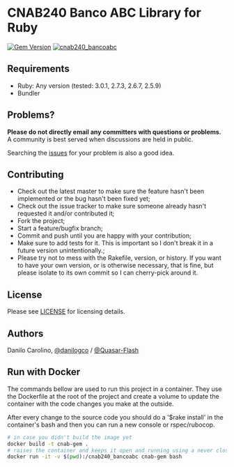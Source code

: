 CNAB240 Banco ABC Library for Ruby
==============

[![Gem Version](https://badge.fury.io/rb/cnab240_bancoabc.svg)](https://badge.fury.io/rb/cnab240_bancoabc)
[![cnab240_bancoabc](https://github.com/Quasar-Flash/cnab240_bancoabc/actions/workflows/ruby.yml/badge.svg)](https://github.com/Quasar-Flash/cnab240_bancoabc/actions/workflows/ruby.yml)

Requirements
-----------------

- Ruby: Any version (tested: 3.0.1, 2.7.3, 2.6.7, 2.5.9)
- Bundler

Problems?
-----------------

**Please do not directly email any committers with questions or problems.**  A community is best served when discussions are held in public.

Searching the [issues](https://github.com/Quasar-Flash/cnab240_bancoabc/issues) for your problem is also a good idea.

Contributing
-----------------

- Check out the latest master to make sure the feature hasn't been implemented or the bug hasn't been fixed yet;
- Check out the issue tracker to make sure someone already hasn't requested it and/or contributed it;
- Fork the project;
- Start a feature/bugfix branch;
- Commit and push until you are happy with your contribution;
- Make sure to add tests for it. This is important so I don't break it in a future version unintentionally.;
- Please try not to mess with the Rakefile, version, or history. If you want to have your own version, or is otherwise necessary, that is fine, but please isolate to its own commit so I can cherry-pick around it.

License
-----------------

Please see [LICENSE](https://github.com/Quasar-Flash/cnab240_bancoabc/blob/master/LICENSE.txt) for licensing details.

Authors
-----------------

Danilo Carolino, [@danilogco](https://github.com/danilogco) / [@Quasar-Flash](https://github.com/Quasar-Flash)

Run with Docker
-----------------

The commands bellow are used to run this project in a container.
They use the Dockerfile at the root of the project and create a volume to update the container with the code changes you make at the outside.

After every change to the source code you should do a '$rake install' in the container's bash and then you can run a new console or rspec/rubocop.

```bash
# in case you didn't build the image yet
docker build -t cnab-gem .
# raises the container and keeps it open and running using a never closing foreground job (in this case, 'bash')
docker run -it -v $(pwd):/cnab240_bancoabc cnab-gem bash
```
